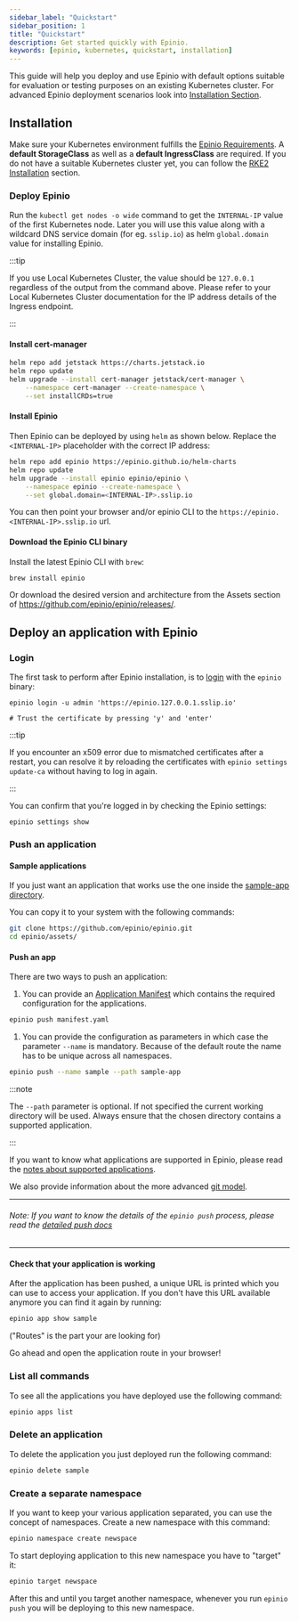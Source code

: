 ```yaml
---
sidebar_label: "Quickstart"
sidebar_position: 1
title: "Quickstart"
description: Get started quickly with Epinio.
keywords: [epinio, kubernetes, quickstart, installation]
---
```


This guide will help you deploy and use Epinio with default options suitable for evaluation or testing purposes on an existing Kubernetes cluster.
For advanced Epinio deployment scenarios look into [Installation Section](../installation/install_epinio.md).

## Installation
Make sure your Kubernetes environment fulfills the [Epinio Requirements](../references/system_requirements/global.md).
A **default StorageClass** as well as a **default IngressClass** are required.
If you do not have a suitable Kubernetes cluster yet, you can follow the [RKE2 Installation](../installation/other_inst_scenarios/install_epinio_on_rke.md) section.

### Deploy Epinio
Run the  `kubectl get nodes -o wide` command to get the `INTERNAL-IP` value of the first Kubernetes node.
Later you will use this value along with a wildcard DNS service domain (for eg. `sslip.io`) as helm `global.domain` value for installing Epinio.

:::tip

If you use Local Kubernetes Cluster, the value should be `127.0.0.1` regardless of the output from the command above.
Please refer to your Local Kubernetes Cluster documentation for the IP address details of the Ingress endpoint.

:::

#### Install cert-manager

```bash
helm repo add jetstack https://charts.jetstack.io
helm repo update
helm upgrade --install cert-manager jetstack/cert-manager \
    --namespace cert-manager --create-namespace \
    --set installCRDs=true
```

#### Install Epinio

Then Epinio can be deployed by using `helm` as shown below. Replace the `<INTERNAL-IP>` placeholder with the correct IP address:

```bash
helm repo add epinio https://epinio.github.io/helm-charts
helm repo update
helm upgrade --install epinio epinio/epinio \
    --namespace epinio --create-namespace \
    --set global.domain=<INTERNAL-IP>.sslip.io
```

You can then point your browser and/or epinio CLI to the `https://epinio.<INTERNAL-IP>.sslip.io` url.

#### Download the Epinio CLI binary

Install the latest Epinio CLI with `brew`:
```bash
brew install epinio
```

Or download the desired version and architecture from the Assets section of https://github.com/epinio/epinio/releases/.

## Deploy an application with Epinio

### Login

The first task to perform after Epinio installation, is to [login](../references/commands/cli/epinio_login.md) with the `epinio` binary:

```shell
epinio login -u admin 'https://epinio.127.0.0.1.sslip.io'

# Trust the certificate by pressing 'y' and 'enter'
```

:::tip

If you encounter an x509 error due to mismatched certificates after a restart, you can resolve it by reloading the certificates with `epinio settings update-ca` without having to log in again.

:::

You can confirm that you're logged in by checking the Epinio settings:

```shell
epinio settings show
```

### Push an application

#### Sample applications

If you just want an application that works use the one inside the
[sample-app directory](https://github.com/epinio/epinio/tree/main/assets/sample-app).

You can copy it to your system with
the following commands:

```bash
git clone https://github.com/epinio/epinio.git
cd epinio/assets/
```

#### Push an app
There are two ways to push an application:

1. You can provide an [Application Manifest](../references/manifests.md) which contains the required configuration for the applications.

```bash
epinio push manifest.yaml
```

1. You can provide the configuration as parameters in which case the parameter `--name` is mandatory.
Because of the default route the name has to be unique across all namespaces.

```bash
epinio push --name sample --path sample-app
```

:::note

The `--path` parameter is optional. If not specified the current working directory will be used.
Always ensure that the chosen directory contains a supported application.

:::

If you want to know what applications are supported in Epinio, please read the
[notes about supported applications](../references/supported_applications.md).

We also provide information about the more advanced [git model](../explanations/advanced.md#git-pushing).

***

###### Note: If you want to know the details of the `epinio push` process, please read the [detailed push docs](../explanations/detailed-push-process.md)

***

#### Check that your application is working

After the application has been pushed, a unique URL is printed which you can use to access your application.
If you don't have this URL available anymore you can find it again by running:

```bash
epinio app show sample
```

("Routes" is the part your are looking for)

Go ahead and open the application route in your browser!

### List all commands

To see all the applications you have deployed use the following command:

```bash
epinio apps list
```

### Delete an application

To delete the application you just deployed run the following command:

```bash
epinio delete sample
```

### Create a separate namespace

If you want to keep your various application separated, you can use the concept of namespaces.
Create a new namespace with this command:

```bash
epinio namespace create newspace
```

To start deploying application to this new namespace you have to "target" it:


```bash
epinio target newspace
```

After this and until you target another namespace,
whenever you run `epinio push` you will be deploying to this new namespace.